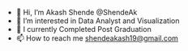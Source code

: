 - 👋 Hi, I’m Akash Shende @ShendeAk
- 👀 I’m interested in Data Analyst and Visualization 
- 🌱 I currently Completed Post Graduation 
- 📫 How to reach me shendeakash19@gmail.com

<!---
ShendeAk/ShendeAk is a ✨ special ✨ repository because its `README.md` (this file) appears on your GitHub profile.
You can click the Preview link to take a look at your changes.
--->

